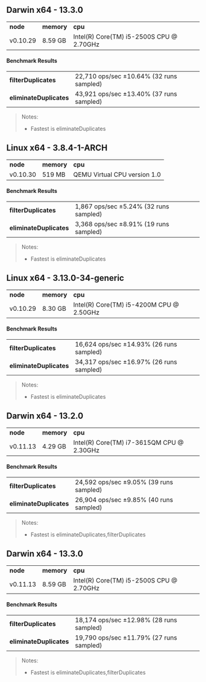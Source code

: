 Darwin x64 - 13.3.0
-----

<table><tr><td><b>node</b></td><td><b>memory</b></td><td><b>cpu</b></td></tr><tr><td>v0.10.29</td><td>8.59 GB</td><td>Intel(R) Core(TM) i5-2500S CPU @ 2.70GHz</td></tr></table>

#### Benchmark Results ####

<table><tr><td><b>filterDuplicates</b></td><td>22,710 ops/sec ±10.64% (32 runs sampled)</td></tr><tr><td><b>eliminateDuplicates</b></td><td>43,921 ops/sec ±13.40% (37 runs sampled)</td></tr></table>

> Notes:
> - Fastest is eliminateDuplicates

Linux x64 - 3.8.4-1-ARCH
-----

<table><tr><td><b>node</b></td><td><b>memory</b></td><td><b>cpu</b></td></tr><tr><td>v0.10.30</td><td>519 MB</td><td>QEMU Virtual CPU version 1.0</td></tr></table>

#### Benchmark Results ####

<table><tr><td><b>filterDuplicates</b></td><td>1,867 ops/sec ±5.24% (32 runs sampled)</td></tr><tr><td><b>eliminateDuplicates</b></td><td>3,368 ops/sec ±8.91% (19 runs sampled)</td></tr></table>

> Notes:
> - Fastest is eliminateDuplicates

Linux x64 - 3.13.0-34-generic
-----

<table><tr><td><b>node</b></td><td><b>memory</b></td><td><b>cpu</b></td></tr><tr><td>v0.10.29</td><td>8.30 GB</td><td>Intel(R) Core(TM) i5-4200M CPU @ 2.50GHz</td></tr></table>

#### Benchmark Results ####

<table><tr><td><b>filterDuplicates</b></td><td>16,624 ops/sec ±14.93% (26 runs sampled)</td></tr><tr><td><b>eliminateDuplicates</b></td><td>34,317 ops/sec ±16.97% (26 runs sampled)</td></tr></table>

> Notes:
> - Fastest is eliminateDuplicates

Darwin x64 - 13.2.0
-----

<table><tr><td><b>node</b></td><td><b>memory</b></td><td><b>cpu</b></td></tr><tr><td>v0.11.13</td><td>4.29 GB</td><td>Intel(R) Core(TM) i7-3615QM CPU @ 2.30GHz</td></tr></table>

#### Benchmark Results ####

<table><tr><td><b>filterDuplicates</b></td><td>24,592 ops/sec ±9.05% (39 runs sampled)</td></tr><tr><td><b>eliminateDuplicates</b></td><td>26,904 ops/sec ±9.85% (40 runs sampled)</td></tr></table>

> Notes:
> - Fastest is eliminateDuplicates,filterDuplicates

Darwin x64 - 13.3.0
-----

<table><tr><td><b>node</b></td><td><b>memory</b></td><td><b>cpu</b></td></tr><tr><td>v0.11.13</td><td>8.59 GB</td><td>Intel(R) Core(TM) i5-2500S CPU @ 2.70GHz</td></tr></table>

#### Benchmark Results ####

<table><tr><td><b>filterDuplicates</b></td><td>18,174 ops/sec ±12.98% (28 runs sampled)</td></tr><tr><td><b>eliminateDuplicates</b></td><td>19,790 ops/sec ±11.79% (27 runs sampled)</td></tr></table>

> Notes:
> - Fastest is eliminateDuplicates,filterDuplicates

